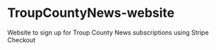 # TroupCountyNews-website
 Website to sign up for Troup County News subscriptions using Stripe Checkout
